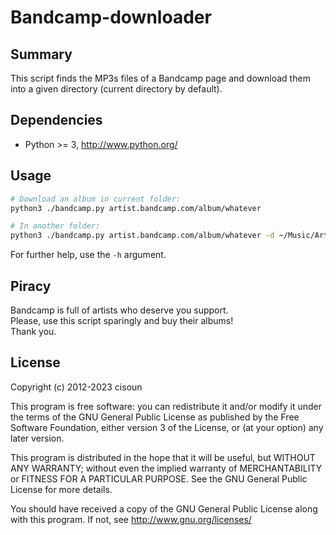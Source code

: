 # Bandcamp-downloader

## Summary

This script finds the MP3s files of a Bandcamp page and download them into a
given directory (current directory by default).

## Dependencies

 - Python >= 3, http://www.python.org/

## Usage

```sh
# Download an album in current folder:
python3 ./bandcamp.py artist.bandcamp.com/album/whatever

# In another folder:
python3 ./bandcamp.py artist.bandcamp.com/album/whatever -d ~/Music/Artist/Whatever
```

For further help, use the `-h` argument.

## Piracy

Bandcamp is full of artists who deserve you support.  
Please, use this script sparingly and buy their albums!  
Thank you.

## License

Copyright (c) 2012-2023 cisoun

This program is free software: you can redistribute it and/or modify
it under the terms of the GNU General Public License as published by
the Free Software Foundation, either version 3 of the License, or
(at your option) any later version.

This program is distributed in the hope that it will be useful,
but WITHOUT ANY WARRANTY; without even the implied warranty of
MERCHANTABILITY or FITNESS FOR A PARTICULAR PURPOSE.  See the
GNU General Public License for more details.

You should have received a copy of the GNU General Public License
along with this program.  If not, see <http://www.gnu.org/licenses/>
